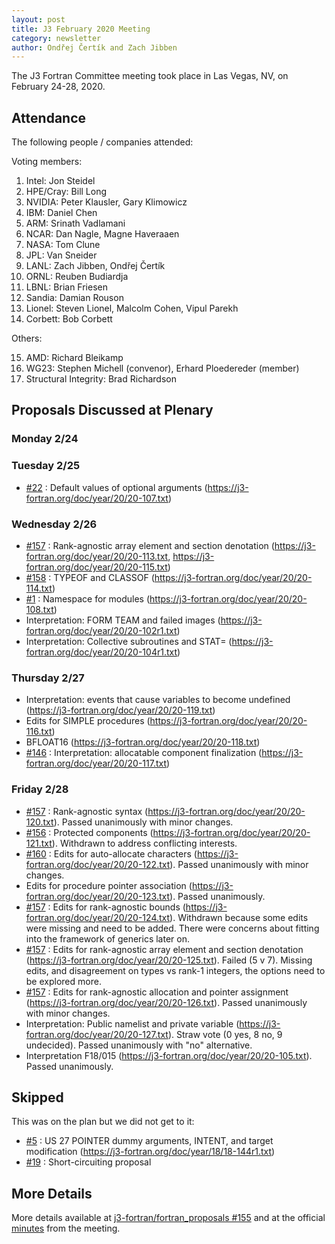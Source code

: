 ```yaml
---
layout: post
title: J3 February 2020 Meeting
category: newsletter
author: Ondřej Čertík and Zach Jibben
---
```


The J3 Fortran Committee meeting took place in Las Vegas, NV, on February 24-28,
2020.

## Attendance

The following people / companies attended:

Voting members:

1. Intel: Jon Steidel
2. HPE/Cray: Bill Long
3. NVIDIA: Peter Klausler, Gary Klimowicz
4. IBM: Daniel Chen
5. ARM: Srinath Vadlamani
6. NCAR: Dan Nagle, Magne Haveraaen
7. NASA: Tom Clune
8. JPL: Van Sneider
9. LANL: Zach Jibben, Ondřej Čertík
10. ORNL: Reuben Budiardja
11. LBNL: Brian Friesen
12. Sandia: Damian Rouson
13. Lionel: Steven Lionel, Malcolm Cohen, Vipul Parekh
14. Corbett: Bob Corbett

Others:

15. AMD: Richard Bleikamp
16. WG23: Stephen Michell (convenor), Erhard Ploedereder (member)
17. Structural Integrity: Brad Richardson

## Proposals Discussed at Plenary

### Monday 2/24

### Tuesday 2/25

* [#22] : Default values of optional arguments (<https://j3-fortran.org/doc/year/20/20-107.txt>)

### Wednesday 2/26

* [#157] : Rank-agnostic array element and section denotation (<https://j3-fortran.org/doc/year/20/20-113.txt>, <https://j3-fortran.org/doc/year/20/20-115.txt>)
* [#158] : TYPEOF and CLASSOF (<https://j3-fortran.org/doc/year/20/20-114.txt>)
* [#1] : Namespace for modules (<https://j3-fortran.org/doc/year/20/20-108.txt>)
* Interpretation: FORM TEAM and failed images (<https://j3-fortran.org/doc/year/20/20-102r1.txt>)
* Interpretation: Collective subroutines and STAT= (<https://j3-fortran.org/doc/year/20/20-104r1.txt>)

### Thursday 2/27

* Interpretation: events that cause variables to become undefined (<https://j3-fortran.org/doc/year/20/20-119.txt>)
* Edits for SIMPLE procedures (<https://j3-fortran.org/doc/year/20/20-116.txt>)
* BFLOAT16 (<https://j3-fortran.org/doc/year/20/20-118.txt>)
* [#146] : Interpretation: allocatable component finalization (<https://j3-fortran.org/doc/year/20/20-117.txt>)

### Friday 2/28

* [#157] : Rank-agnostic syntax (<https://j3-fortran.org/doc/year/20/20-120.txt>). Passed unanimously with minor changes.
* [#156] : Protected components (<https://j3-fortran.org/doc/year/20/20-121.txt>). Withdrawn to address conflicting interests.
* [#160] : Edits for auto-allocate characters (<https://j3-fortran.org/doc/year/20/20-122.txt>). Passed unanimously with minor changes.
* Edits for procedure pointer association (<https://j3-fortran.org/doc/year/20/20-123.txt>). Passed unanimously.
* [#157] : Edits for rank-agnostic bounds (<https://j3-fortran.org/doc/year/20/20-124.txt>). Withdrawn because some edits were missing and need to be added. There were concerns about fitting into the framework of generics later on.
* [#157] : Edits for rank-agnostic array element and section denotation (<https://j3-fortran.org/doc/year/20/20-125.txt>). Failed (5 v 7). Missing edits, and disagreement on types vs rank-1 integers, the options need to be explored more.
* [#157] : Edits for rank-agnostic allocation and pointer assignment (<https://j3-fortran.org/doc/year/20/20-126.txt>). Passed unanimously with minor changes.
* Interpretation: Public namelist and private variable (<https://j3-fortran.org/doc/year/20/20-127.txt>). Straw vote (0 yes, 8 no, 9 undecided). Passed unanimously with "no" alternative.
* Interpretation F18/015 (<https://j3-fortran.org/doc/year/20/20-105.txt>). Passed unanimously.


## Skipped

This was on the plan but we did not get to it:

* [#5] : US 27 POINTER dummy arguments, INTENT, and target modification (<https://j3-fortran.org/doc/year/18/18-144r1.txt>)
* [#19] : Short-circuiting proposal

## More Details

More details available at
[j3-fortran/fortran_proposals #155](https://github.com/j3-fortran/fortran_proposals/issues/155) and at the official [minutes](https://j3-fortran.org/doc/year/20/minutes221.txt) from the meeting.


[#1]: https://github.com/j3-fortran/fortran_proposals/issues/1
[#5]: https://github.com/j3-fortran/fortran_proposals/issues/5
[#19]: https://github.com/j3-fortran/fortran_proposals/issues/19
[#22]: https://github.com/j3-fortran/fortran_proposals/issues/22
[#146]: https://github.com/j3-fortran/fortran_proposals/issues/146
[#156]: https://github.com/j3-fortran/fortran_proposals/issues/156
[#157]: https://github.com/j3-fortran/fortran_proposals/issues/157
[#158]: https://github.com/j3-fortran/fortran_proposals/issues/158
[#160]: https://github.com/j3-fortran/fortran_proposals/issues/160
